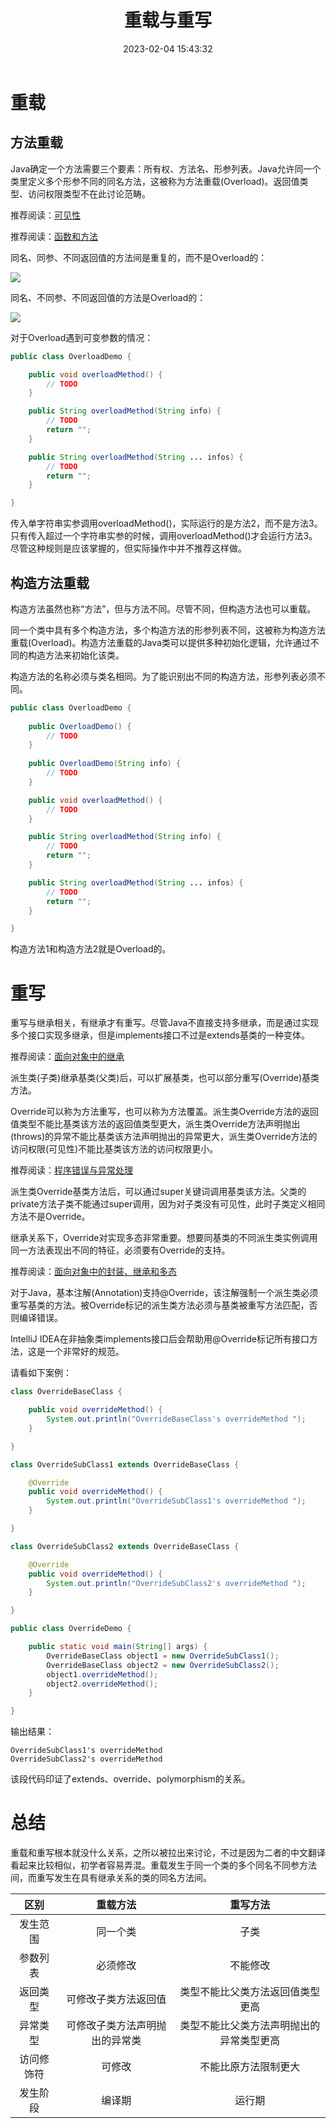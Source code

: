 ﻿---
title: 重载与重写
date: 2023-02-04 15:43:32
summary: 本文深入浅出地对比了重载（Overload）和重写（Override）。
tags:
- 面向对象
- 软件工程
categories:
- 软件工程
---

# 重载

## 方法重载

Java确定一个方法需要三个要素：所有权、方法名、形参列表。Java允许同一个类里定义多个形参不同的同名方法，这被称为方法重载(Overload)。返回值类型、访问权限类型不在此讨论范畴。

推荐阅读：[可见性](https://blankspace.blog.csdn.net/article/details/114701507)

推荐阅读：[函数和方法](https://blankspace.blog.csdn.net/article/details/123169198)

同名、同参、不同返回值的方法间是重复的，而不是Overload的：

![](../../../images/软件工程/面向对象/重载与重写/1.png)

同名、不同参、不同返回值的方法是Overload的：

![](../../../images/软件工程/面向对象/重载与重写/2.png)

对于Overload遇到可变参数的情况：

```java
public class OverloadDemo {

    public void overloadMethod() {
        // TODO
    }

    public String overloadMethod(String info) {
        // TODO
        return "";
    }

    public String overloadMethod(String ... infos) {
        // TODO
        return "";
    }

}
```

传入单字符串实参调用overloadMethod()，实际运行的是方法2，而不是方法3。只有传入超过一个字符串实参的时候，调用overloadMethod()才会运行方法3。尽管这种规则是应该掌握的，但实际操作中并不推荐这样做。

## 构造方法重载

构造方法虽然也称“方法”，但与方法不同。尽管不同，但构造方法也可以重载。

同一个类中具有多个构造方法，多个构造方法的形参列表不同，这被称为构造方法重载(Overload)。构造方法重载的Java类可以提供多种初始化逻辑，允许通过不同的构造方法来初始化该类。

构造方法的名称必须与类名相同。为了能识别出不同的构造方法，形参列表必须不同。

```java
public class OverloadDemo {
    
    public OverloadDemo() {
        // TODO
    }
    
    public OverloadDemo(String info) {
        // TODO
    }

    public void overloadMethod() {
        // TODO
    }

    public String overloadMethod(String info) {
        // TODO
        return "";
    }

    public String overloadMethod(String ... infos) {
        // TODO
        return "";
    }

}
```

构造方法1和构造方法2就是Overload的。

# 重写

重写与继承相关，有继承才有重写。尽管Java不直接支持多继承，而是通过实现多个接口实现多继承，但是implements接口不过是extends基类的一种变体。

推荐阅读：[面向对象中的继承](https://blankspace.blog.csdn.net/article/details/114697596)

派生类(子类)继承基类(父类)后，可以扩展基类，也可以部分重写(Override)基类方法。

Override可以称为方法重写，也可以称为方法覆盖。派生类Override方法的返回值类型不能比基类该方法的返回值类型更大，派生类Override方法声明抛出(throws)的异常不能比基类该方法声明抛出的异常更大，派生类Override方法的访问权限(可见性)不能比基类该方法的访问权限更小。

推荐阅读：[程序错误与异常处理](https://blankspace.blog.csdn.net/article/details/123164216)

派生类Override基类方法后，可以通过super关键词调用基类该方法。父类的private方法子类不能通过super调用，因为对子类没有可见性，此时子类定义相同方法不是Override。

继承关系下，Override对实现多态非常重要。想要同基类的不同派生类实例调用同一方法表现出不同的特征，必须要有Override的支持。

推荐阅读：[面向对象中的封装、继承和多态](https://blankspace.blog.csdn.net/article/details/114697596)

对于Java，基本注解(Annotation)支持@Override，该注解强制一个派生类必须重写基类的方法。被Override标记的派生类方法必须与基类被重写方法匹配，否则编译错误。

IntelliJ IDEA在非抽象类implements接口后会帮助用@Override标记所有接口方法，这是一个非常好的规范。

请看如下案例：

```java
class OverrideBaseClass {

    public void overrideMethod() {
        System.out.println("OverrideBaseClass's overrideMethod ");
    }

}

class OverrideSubClass1 extends OverrideBaseClass {

    @Override
    public void overrideMethod() {
        System.out.println("OverrideSubClass1's overrideMethod ");
    }

}

class OverrideSubClass2 extends OverrideBaseClass {

    @Override
    public void overrideMethod() {
        System.out.println("OverrideSubClass2's overrideMethod ");
    }

}

public class OverrideDemo {

    public static void main(String[] args) {
        OverrideBaseClass object1 = new OverrideSubClass1();
        OverrideBaseClass object2 = new OverrideSubClass2();
        object1.overrideMethod();
        object2.overrideMethod();
    }

}
```

输出结果：

```
OverrideSubClass1's overrideMethod 
OverrideSubClass2's overrideMethod 
```

该段代码印证了extends、override、polymorphism的关系。

# 总结

重载和重写根本就没什么关系，之所以被拉出来讨论，不过是因为二者的中文翻译看起来比较相似，初学者容易弄混。重载发生于同一个类的多个同名不同参方法间，而重写发生在具有继承关系的类的同名方法间。

| 区别 | 重载方法 | 重写方法 |
|:----:|:----:|:----:|
| 发生范围 | 同一个类 | 子类 |
| 参数列表 | 必须修改 | 不能修改 |
| 返回类型 | 可修改子类方法返回值 | 类型不能比父类方法返回值类型更高 |
| 异常类型 | 可修改子类方法声明抛出的异常类 | 类型不能比父类方法声明抛出的异常类型更高 |
| 访问修饰符 | 可修改 | 不能比原方法限制更大 |
| 发生阶段 | 编译期 | 运行期 |
